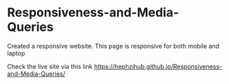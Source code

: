 # Responsiveness-and-Media-Queries
Created a responsive website. This page is responsive for both mobile and laptop

Check the live site via this link
https://hephzihub.github.io/Responsiveness-and-Media-Queries/
